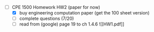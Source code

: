 - [ ] CPE 1500 Homework HW2 (paper for now) 
	- [x] buy engineering computation paper (get the 100 sheet version)
	- [ ] complete questions (7/20)
	- [ ] read from (google) page 19 to ch 1.4.6
![[HW1.pdf]]
